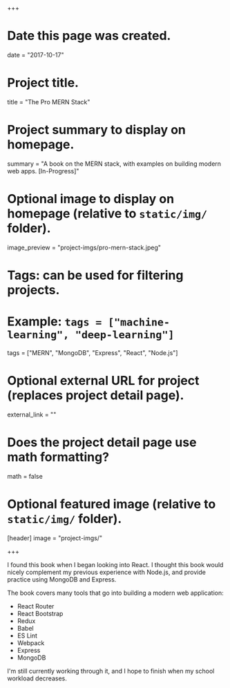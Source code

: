 +++
# Date this page was created.
date = "2017-10-17"

# Project title.
title = "The Pro MERN Stack"

# Project summary to display on homepage.
summary = "A book on the MERN stack, with examples on building modern web apps. [In-Progress]"

# Optional image to display on homepage (relative to `static/img/` folder).
image_preview = "project-imgs/pro-mern-stack.jpeg"

# Tags: can be used for filtering projects.
# Example: `tags = ["machine-learning", "deep-learning"]`
tags = ["MERN", "MongoDB", "Express", "React", "Node.js"]

# Optional external URL for project (replaces project detail page).
external_link = ""

# Does the project detail page use math formatting?
math = false

# Optional featured image (relative to `static/img/` folder).
[header]
image = "project-imgs/"

+++

I found this book when I began looking into React. I thought this book would nicely complement my previous experience with Node.js, and provide practice using MongoDB and Express.

The book covers many tools that go into building a modern web application:

- React Router  
- React Bootstrap  
- Redux  
- Babel  
- ES Lint  
- Webpack  
- Express  
- MongoDB  

I'm still currently working through it, and I hope to finish when my school workload decreases.

